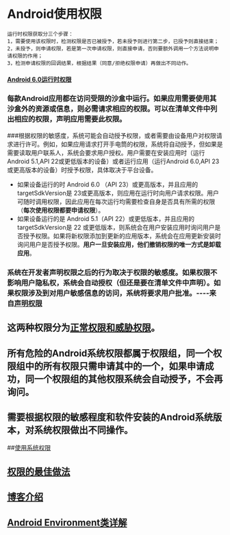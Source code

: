 # Android使用权限

	运行时权限获取分三个步骤：
	1，需要使用该权限时，检测权限是否已被授予，若未授予则进行第二步，已授予则直接结束；
	2，未授予，则申请权限，若是第一次申请权限，则直接申请，否则要额外调用一个方法说明申请权限的作用；
	3，检测申请权限的回调结果，根据结果（同意/拒绝权限申请）再做出不同动作。

#### [Android 6.0运行时权限](http://blog.csdn.net/lmj623565791/article/details/50709663)

### 每款Android应用都在访问受限的沙盒中运行。如果应用需要使用其沙盒外的资源或信息，则必需请求相应的权限。可以在清单文件中列出相应的权限，声明应用需要此权限。
###根据权限的敏感度，系统可能会自动授予权限，或者需要由设备用户对权限请求进行许可。例如，如果应用请求打开手电筒的权限，系统将自动授予，但如果是需要读取用户联系人，系统会要求用户授权。用户需要在安装应用时（运行Android 5.1,API 22或更低版本的设备）或者运行应用（运行Android 6.0,API 23或更高版本的设备）时授予权限，具体取决于平台设备。

- 如果设备运行的时 Android 6.0 （API 23）或更高版本，并且应用的targetSdkVersion是 23或更高版本，则应用在运行时向用户请求权限。用户可随时调用权限，因此应用在每次运行均需要检查自身是否具有所需的权限（**每次使用权限都要申请权限**）。
- 如果设备运行的是 Android 5.1（API 22）或更低版本，并且应用的targetSdkVersion是 22 或更低版本，则系统会在用户安装应用时询问用户是否授予权限。如果将新权限添加到更新的应用版本，系统会在应用更新安装时询问用户是否授予权限。**用户一旦安装应用，他们撤销权限的唯一方式是卸载应用**。

### 系统在开发者声明权限之后的行为取决于权限的敏感度。如果权限不影响用户隐私权，系统会自动授权（**但还是要在清单文件中声明**）。如果权限涉及到对用户敏感信息的访问，系统将要求用户批准。----来自[声明权限](https://developer.android.google.cn/training/permissions/declaring.html?hl=zh-cn)

## 这两种权限分为[正常权限和威胁权限](https://developer.android.google.cn/guide/topics/security/permissions.html?hl=zh-cn#normal-dangerous)。

## 所有危险的Android系统权限都属于权限组，同一个权限组中的所有权限只需申请其中的一个，如果申请成功，同一个权限组的其他权限系统会自动授予，不会再询问。

## 需要根据权限的敏感程度和软件安装的Android系统版本，对系统权限做出不同操作。
##[使用系统权限](https://developer.android.google.cn/training/permissions/index.html?hl=zh-cn)

## [权限的最佳做法](https://developer.android.google.cn/training/permissions/best-practices.html?hl=zh-cn)

## [博客介绍](http://blog.csdn.net/yanzhenjie1003/article/details/52503533?hmsr=toutiao.io&utm_medium=toutiao.io&utm_source=toutiao.io)

## [Android Environment类详解](http://www.cnblogs.com/roger-yu/p/5592458.html)